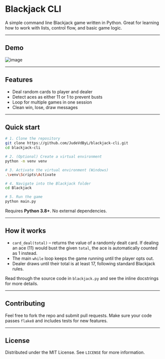 # Blackjack CLI

A simple command line Blackjack game written in Python. Great for learning how to work with lists, control flow, and basic game logic.

---

## Demo

![image](https://github.com/user-attachments/assets/3671c887-402d-4e1d-80bc-b03d6923d738)


---

## Features

* Deal random cards to player and dealer
* Detect aces as either 11 or 1 to prevent busts
* Loop for multiple games in one session
* Clean win, lose, draw messages

---

## Quick start

```bash
# 1. Clone the repository
git clone https://github.com/JudeVdByL/blackjack-cli.git
cd blackjack-cli

# 2. (Optional) Create a virtual environment
python -m venv venv

# 3. Activate the virtual environment (Windows)
.\venv\Scripts\Activate

# 4. Navigate into the Blackjack folder
cd Blackjack

# 5. Run the game
python main.py

```

Requires **Python 3.8+**. No external dependencies.

---

## How it works

* `card_deal(total)` – returns the value of a randomly dealt card. If dealing an ace (11) would bust the given `total`, the ace is automatically counted as 1 instead.
* The main `while` loop keeps the game running until the player opts out.
* Dealer draws until their total is at least 17, following standard Blackjack rules.

Read through the source code in `blackjack.py` and see the inline docstrings for more details.


---

## Contributing

Feel free to fork the repo and submit pull requests. Make sure your code passes `flake8` and includes tests for new features.

---

## License

Distributed under the MIT License. See `LICENSE` for more information.

